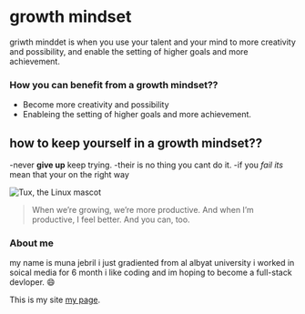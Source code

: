 

# growth mindset
 griwth minddet is when you use your talent and your mind to more creativity and possibility, and enable the setting of higher goals and more achievement.

### How you can benefit from a growth mindset??
* Become more creativity and possibility
*  Enableing  the setting of higher goals and more achievement.

##  how to keep yourself in a growth mindset??
-never **give up** keep trying.
-their is no thing you cant do it.
-if you *fail its* mean that your on the right way 


 ![Tux, the Linux mascot](https://cdn5.vectorstock.com/i/1000x1000/12/79/be-brave-calligraphy-design-vector-16101279.jpg)
>When we’re growing, we’re more productive. And when I’m productive, I feel better. And you can, too.

### About me 
my name is muna jebril i just gradiented from al albyat university i worked in soical media for 6 month i like coding and im hoping to become a  full-stack devloper. :smile:

This  is my site  [my page](https://github.com/muna-jebril/learning-journal/settings).



